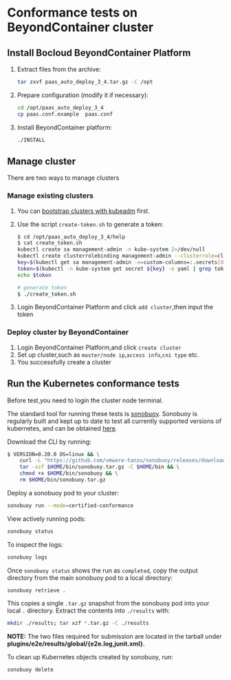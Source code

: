 # Conformance tests on BeyondContainer cluster

## Install Bocloud BeyondContainer Platform

1. Extract files from the archive:

    ```sh
    tar zxvf paas_auto_deploy_3_4.tar.gz -C /opt
    ```

2. Prepare configuration (modify it if necessary):

    ```sh
    cd /opt/paas_auto_deploy_3_4
    cp paas.conf.example  paas.conf
    ```

3. Install BeyondContainer platform:

    ```sh
    ./INSTALL
    ```

## Manage cluster

There are two ways to manage clusters

### Manage existing clusters

1. You can [bootstrap clusters with kubeadm](https://kubernetes.io/docs/setup/production-environment/tools/kubeadm/install-kubeadm/) first.
2. Use the script `create-token.sh` to generate a token:

    ```sh
    $ cd /opt/paas_auto_deploy_3_4/help
    $ cat create_token.sh
    kubectl create sa management-admin -n kube-system 2>/dev/null
    kubectl create clusterrolebinding management-admin --clusterrole=cluster-admin --serviceaccount=kube-system:management-admin 2>/dev/null
    key=$(kubectl get sa management-admin -o=custom-columns=:.secrets[0].name -n kube-system | grep 'management')
    token=$(kubectl -n kube-system get secret ${key} -o yaml | grep token: | awk '{print $2}' | base64 -d)
    echo $token

    # generate token
    $ ./create_token.sh
    ```

3. Login BeyondContainer Platform and click `add cluster`,then input the token

### Deploy cluster by BeyondContainer

1. Login BeyondContainer Platform,and click `create cluster`
2. Set up cluster,such as `master/node ip`,`access info`,`cni type` etc.
3. You successfully create a cluster

## Run the Kubernetes conformance tests

Before test,you need to login the cluster node terminal.

The standard tool for running these tests is [sonobuoy](https://github.com/heptio/sonobuoy).
Sonobuoy is regularly built and kept up to date to test all currently supported versions of kubernetes,
and can be obtained [here](https://github.com/heptio/sonobuoy/releases).

Download the CLI by running:

```bash
$ VERSION=0.20.0 OS=linux && \
    curl -L "https://github.com/vmware-tanzu/sonobuoy/releases/download/v${VERSION}/sonobuoy_${VERSION}_${OS}_amd64.tar.gz" --output $HOME/bin/sonobuoy.tar.gz && \
    tar -xzf $HOME/bin/sonobuoy.tar.gz -C $HOME/bin && \
    chmod +x $HOME/bin/sonobuoy && \
    rm $HOME/bin/sonobuoy.tar.gz
```

Deploy a sonobuoy pod to your cluster:

```bash
sonobuoy run --mode=certified-conformance
```

View actively running pods:

```bash
sonobuoy status
```

To inspect the logs:

```bash
sonobuoy logs
```

Once `sonobuoy status` shows the run as `completed`,
copy the output directory from the main sonobuoy pod to a local directory:

```bash
sonobuoy retrieve .
```

This copies a single `.tar.gz` snapshot from the sonobuoy pod into your local `.` directory.
Extract the contents into `./results` with:

```bash
mkdir ./results; tar xzf *.tar.gz -C ./results
```

**NOTE:** The two files required for submission are located in the tarball under **plugins/e2e/results/global/{e2e.log,junit.xml}**.

To clean up Kubernetes objects created by sonobuoy, run:

```bash
sonobuoy delete
```
